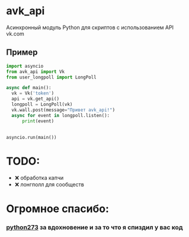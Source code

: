 # avk_api
Асинхронный модуль Python для скриптов c использованием API vk.com

## Пример
```python
import asyncio
from avk_api import Vk
from user_longpoll import LongPoll

async def main():
  vk = Vk('token')
  api = vk.get_api()
  longpoll = LongPoll(vk)
  vk.wall.post(message="Привет avk_api!")
  async for event in longpoll.listen():
      print(event)
      
  
asyncio.run(main())
```

# TODO:
 - ❌ обработка капчи
 - ❌ лонгполл для сообществ


# Огромное спасибо:
### [python273](https://github.com/python273) за вдохновение и за то что я спиздил у вас код
